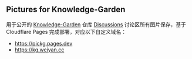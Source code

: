## Pictures for Knowledge-Garden

用于公开的 [Knowledge-Garden](https://github.com/shenweiyan/Knowledge-Garden) 仓库 [Discussions](https://github.com/shenweiyan/Knowledge-Garden/discussions) 讨论区所有图片保存，基于 Cloudflare Pages 完成部署，对应以下自定义域名：

- <https://pickg.pages.dev>
- <https://kg.weiyan.cc>


<!-- Security scan triggered at 2025-09-02 14:24:37 -->

<!-- Security scan triggered at 2025-09-02 15:26:34 -->

<!-- Security scan triggered at 2025-09-02 15:26:48 -->

<!-- Security scan triggered at 2025-09-02 15:27:28 -->

<!-- Security scan triggered at 2025-09-02 15:27:54 -->
